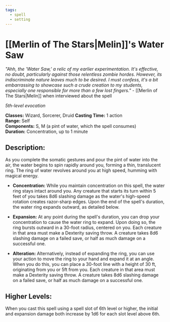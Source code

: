 ```yaml
---
tags:
  - spell
  - setting
---
```

# [[Merlin of The Stars|Melin]]'s Water Saw

*"Ahh, the 'Water Saw,' a relic of my earlier experimentation. It's effective, no doubt, particularly against those relentless zombie hordes. However, its indiscriminate nature leaves much to be desired. I must confess, it's a bit embarrassing to showcase such a crude creation to my students, especially one responsible for more than a few lost fingers."* - [[Merlin of The Stars|Melin]] when interviewed about the spell

*5th-level evocation*

**Classes:** Wizard, Sorcerer, Druid 
**Casting Time:** 1 action  
**Range:** Self  
**Components:** S, M (a pint of water, which the spell consumes)  
**Duration:** Concentration, up to 1 minute

## Description:
As you complete the somatic gestures and pour the pint of water into the air, the water begins to spin rapidly around you, forming a thin, translucent ring. The ring of water revolves around you at high speed, humming with magical energy.

- **Concentration:** While you maintain concentration on this spell, the water ring stays intact around you. Any creature that starts its turn within 5 feet of you takes 8d6 slashing damage as the water's high-speed rotation creates razor-sharp edges. Upon the end of the spell's duration, the water ring expands outward, as detailed below.
  
- **Expansion:** At any point during the spell's duration, you can drop your concentration to cause the water ring to expand. Upon doing so, the ring bursts outward in a 30-foot radius, centered on you. Each creature in that area must make a Dexterity saving throw. A creature takes 8d6 slashing damage on a failed save, or half as much damage on a successful one.

- **Alteration:** Alternatively, instead of expanding the ring, you can use your action to move the ring to your hand and expand it at an angle. When you do this, you can place a 30-foot line with a height of 30 ft, originating from you or 5ft from you. Each creature in that area must make a Dexterity saving throw. A creature takes 8d6 slashing damage on a failed save, or half as much damage on a successful one.

## Higher Levels:
When you cast this spell using a spell slot of 6th level or higher, the initial and expansion damage both increase by 1d6 for each slot level above 6th.
